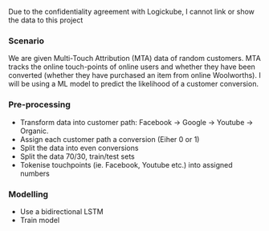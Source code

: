 Due to the confidentiality agreement with Logickube, I cannot link or show the data to this project

### Scenario ###
We are given Multi-Touch Attribution (MTA) data of random customers. MTA tracks the online touch-points of online users and
whether they have been converted (whether they have purchased an item from online Woolworths). I will be using a ML model to
predict the likelihood of a customer conversion.

### Pre-processing ###
* Transform data into customer path: Facebook -> Google -> Youtube -> Organic.
* Assign each customer path a conversion (Eiher 0 or 1)
* Split the data into even conversions
* Split the data 70/30, train/test sets
* Tokenise touchpoints (ie. Facebook, Youtube etc.) into assigned numbers

### Modelling ###
* Use a bidirectional LSTM
* Train model
